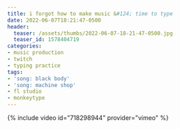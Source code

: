 ```yaml
---
title: i forgot how to make music &#124; time to type
date: 2022-06-07T18:21:47-0500
header:
  teaser: /assets/thumbs/2022-06-07-18-21-47-0500.jpg
  teaser_id: 1578404719
categories:
- music production
- twitch
- typing practice
tags:
- 'song: black body'
- 'song: machine shop'
- fl studio
- monkeytype
---
```

{% include video id="718298944" provider="vimeo" %}
